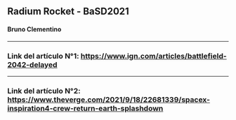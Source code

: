 ## Radium Rocket - BaSD2021
#### Bruno Clementino

---

### Link del artículo N°1: https://www.ign.com/articles/battlefield-2042-delayed
---
### Link del artículo N°2: https://www.theverge.com/2021/9/18/22681339/spacex-inspiration4-crew-return-earth-splashdown